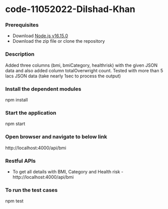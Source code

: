 # code-11052022-Dilshad-Khan

### Prerequisites
* Download [Node.js v16.15.0](https://nodejs.org/download/release/v16.15.0/)
* Download the zip file or clone the repository

### Description
Added three columns (bmi, bmiCategory, healthrisk) with the given JSON data and also added column totalOverwright count. Tested with more than 5 lacs JSON data (take nearly 1sec to process the output)

### Install the dependent modules
npm install

### Start the application
npm start

### Open browser and navigate to below link
http://localhost:4000/api/bmi


### Restful APIs

* To get all details with BMI, Category and Health risk - 
    http://localhost:4000/api/bmi

### To run the test cases
npm test
